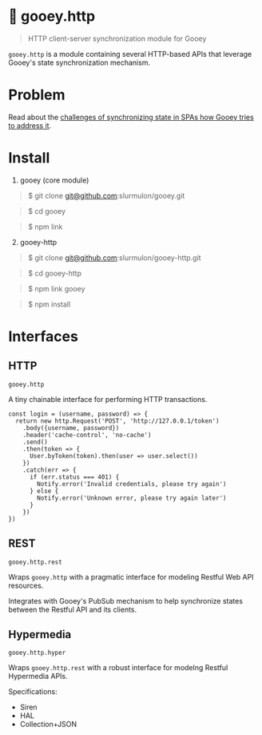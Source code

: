 # :cactus: gooey.http

> HTTP client-server synchronization module for Gooey

`gooey.http` is a module containing several HTTP-based APIs that leverage Gooey's state synchronization mechanism.

# Problem

Read about the [challenges of synchronizing state in SPAs how Gooey tries to address it](https://github.com/slurmulon/gooey#concrete).

# Install

1. gooey (core module)

  > $ git clone git@github.com:slurmulon/gooey.git

  > $ cd gooey

  > $ npm link

2. gooey-http

  > $ git clone git@github.com:slurmulon/gooey-http.git

  > $ cd gooey-http

  > $ npm link gooey

  > $ npm install

# Interfaces

## HTTP

`gooey.http`

A tiny chainable interface for performing HTTP transactions.

```
const login = (username, password) => {
  return new http.Request('POST', 'http://127.0.0.1/token')
    .body({username, password})
    .header('cache-control', 'no-cache')
    .send()
    .then(token => {
      User.byToken(token).then(user => user.select())
    })
    .catch(err => {
      if (err.status === 401) {
        Notify.error('Invalid credentials, please try again')
      } else {
        Notify.error('Unknown error, please try again later')
      }
    })
})
```

## REST

`gooey.http.rest`

Wraps `gooey.http` with a pragmatic interface for modeling Restful Web API resources.

Integrates with Gooey's PubSub mechanism to help synchronize states between the Restful API and its clients. 

## Hypermedia

`gooey.http.hyper`

Wraps `gooey.http.rest` with a robust interface for modelng Restful Hypermedia APIs.

Specifications:

- Siren
- HAL
- Collection+JSON
